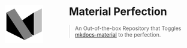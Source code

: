 <style>
  .block img {
    float: left;
    margin-right: 5em;
    width: 200px;
    height: 200px;
    max-width:20%;
    max-height:20%;
    width:auto;
    height:auto;
  }
  .block h1, blockquote {
    overflow: hidden;
  }
</style>

<div class="block">
  <img class="filtered" src="logo.png" />
  <h1>
    Material Perfection
  </h1>
  <blockquote>
    An Out-of-the-box Repository that Toggles <a href="https://github.com/squidfunk/mkdocs-material">mkdocs-material</a> to the perfection.
  </blockquote>
</div>
